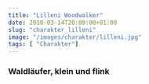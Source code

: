```yaml
---
title: "Lilleni Woodwalker"
date: 2018-03-14T20:00:00+01:00
slug: "charakter_lilleni"
image: "/images/charakter/lilleni.jpg"
tags: [ "Charakter"]
---
```



### Waldläufer, klein und flink
